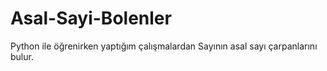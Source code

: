# Asal-Sayi-Bolenler
Python ile öğrenirken yaptığım çalışmalardan 
Sayının asal sayı çarpanlarını bulur.
